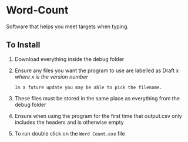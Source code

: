 # Word-Count
Software that helps you meet targets when typing.
## To Install
1) Download everything inside the debug folder
2) Ensure any files you want the program to use are labelled as Draft x _where x is the version number_

       In a future update you may be able to pick the filename.
  
3) These files must be stored in the same place as everything from the debug folder
4) Ensure when using the program for the first time that output.csv only includes the headers and is otherwise empty
5) To run double click on the `Word Count.exe` file
